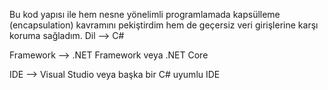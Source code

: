 Bu kod yapısı ile hem nesne yönelimli programlamada kapsülleme (encapsulation) kavramını pekiştirdim hem de geçersiz veri girişlerine karşı koruma sağladım.
Dil --> C#

Framework --> .NET Framework veya .NET Core

IDE --> Visual Studio veya başka bir C# uyumlu IDE
